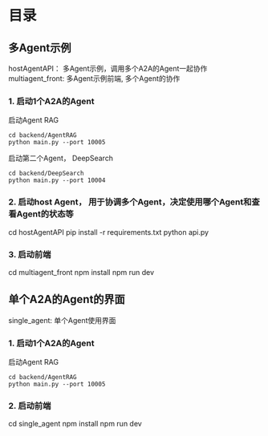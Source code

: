 # 目录
## 多Agent示例
hostAgentAPI： 多Agent示例，调用多个A2A的Agent一起协作
multiagent_front: 多Agent示例前端, 多个Agent的协作

### 1. 启动1个A2A的Agent
启动Agent RAG
```
cd backend/AgentRAG
python main.py --port 10005
```

启动第二个Agent， DeepSearch
```
cd backend/DeepSearch
python main.py --port 10004
```

### 2. 启动host Agent， 用于协调多个Agent，决定使用哪个Agent和查看Agent的状态等
cd hostAgentAPI
pip install -r requirements.txt
python api.py

### 3. 启动前端
cd multiagent_front
npm install
npm run dev


## 单个A2A的Agent的界面
single_agent: 单个Agent使用界面

### 1. 启动1个A2A的Agent
启动Agent RAG
```
cd backend/AgentRAG
python main.py --port 10005
```
### 2. 启动前端
cd single_agent
npm install
npm run dev